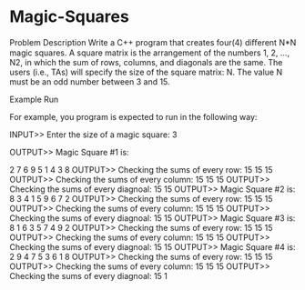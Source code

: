 # Magic-Squares
Problem Description
Write a C++ program that creates four(4) diﬀerent N*N magic squares. A square matrix is the arrangement of the numbers 1, 2, ..., N2, in which the sum of rows, columns, and diagonals are the same. The users (i.e., TAs) will specify the size of the square matrix: N. The value N must be an odd number between 3 and 15.

Example Run

For example, you program is expected to run in the following way:

INPUT>> Enter the size of a magic square: 3

OUTPUT>> Magic Square #1 is:

2 7 6 9 5 1 4 3 8
OUTPUT>> Checking the sums of every row: 15 15 15 OUTPUT>> Checking the sums of every column: 15 15 15 OUTPUT>> Checking the sums of every diagnoal: 15 15
OUTPUT>> Magic Square #2 is:
8 3 4 1 5 9 6 7 2
OUTPUT>> Checking the sums of every row: 15 15 15 OUTPUT>> Checking the sums of every column: 15 15 15 OUTPUT>> Checking the sums of every diagnoal: 15 15
OUTPUT>> Magic Square #3 is:
8 1 6 3 5 7 4 9 2
OUTPUT>> Checking the sums of every row: 15 15 15 OUTPUT>> Checking the sums of every column: 15 15 15 OUTPUT>> Checking the sums of every diagnoal: 15 15
OUTPUT>> Magic Square #4 is:
2 9 4 7 5 3 6 1 8
OUTPUT>> Checking the sums of every row: 15 15 15 OUTPUT>> Checking the sums of every column: 15 15 15 OUTPUT>> Checking the sums of every diagnoal: 15 1
